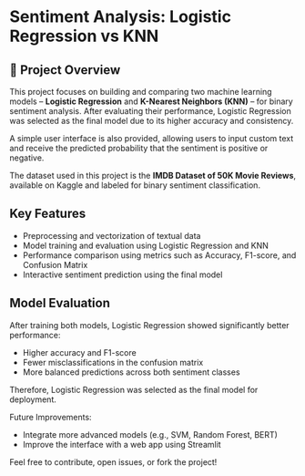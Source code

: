 # Sentiment Analysis: Logistic Regression vs KNN

## 📌 Project Overview

This project focuses on building and comparing two machine learning models – **Logistic Regression** and **K-Nearest Neighbors (KNN)** – for binary sentiment analysis. After evaluating their performance, Logistic Regression was selected as the final model due to its higher accuracy and consistency.

A simple user interface is also provided, allowing users to input custom text and receive the predicted probability that the sentiment is positive or negative.

The dataset used in this project is the **IMDB Dataset of 50K Movie Reviews**, available on Kaggle and labeled for binary sentiment classification.

##  Key Features

- Preprocessing and vectorization of textual data
- Model training and evaluation using Logistic Regression and KNN
- Performance comparison using metrics such as Accuracy, F1-score, and Confusion Matrix
- Interactive sentiment prediction using the final model

## Model Evaluation

After training both models, Logistic Regression showed significantly better performance:
- Higher accuracy and F1-score
- Fewer misclassifications in the confusion matrix
- More balanced predictions across both sentiment classes

Therefore, Logistic Regression was selected as the final model for deployment.


Future Improvements:
- Integrate more advanced models (e.g., SVM, Random Forest, BERT)
- Improve the interface with a web app using Streamlit
  

Feel free to contribute, open issues, or fork the project!

